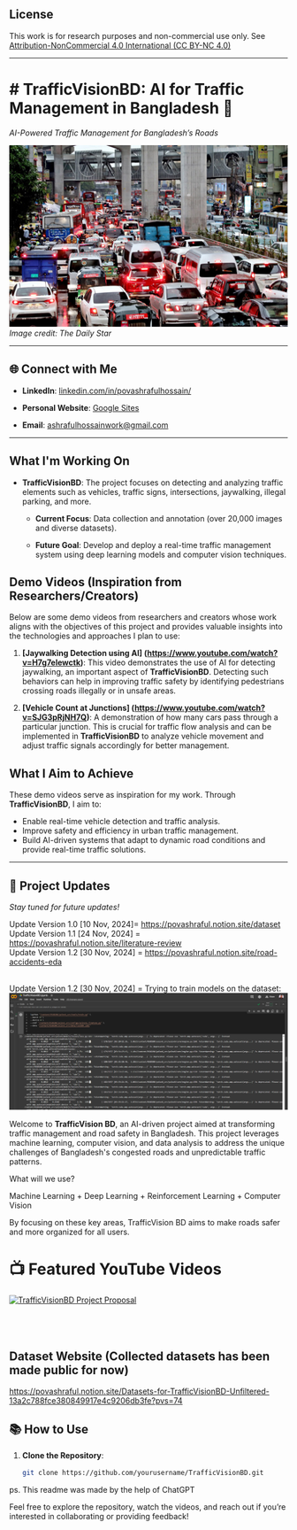 ## License

This work is for research purposes and non-commercial use only. See [Attribution-NonCommercial 4.0 International (CC BY-NC 4.0)](https://creativecommons.org/licenses/by-nc/4.0/)


----
# # TrafficVisionBD: AI for Traffic Management in Bangladesh 🚦  
*AI-Powered Traffic Management for Bangladesh’s Roads*

![Traffic Congestion](image.png)
*Image credit: The Daily Star*



---

## 🌐 Connect with Me
- **LinkedIn**: [linkedin.com/in/povashrafulhossain/](https://www.linkedin.com/in/povashrafulhossain/)
  
- **Personal Website**: [Google Sites](https://sites.google.com/view/povashrafulhossain)
  
- **Email**: [ashrafulhossainwork@gmail.com](mailto:ashrafulhossainwork@gmail.com)
  

---

## What I'm Working On

- **TrafficVisionBD**: The project focuses on detecting and analyzing traffic elements such as vehicles, traffic signs, intersections, jaywalking, illegal parking, and more.
  
    - **Current Focus**: Data collection and annotation (over 20,000 images and diverse datasets).
      
    - **Future Goal**: Develop and deploy a real-time traffic management system using deep learning models and computer vision techniques.


## Demo Videos (Inspiration from Researchers/Creators)

Below are some demo videos from researchers and creators whose work aligns with the objectives of this project and provides valuable insights into the technologies and approaches I plan to use:

1. **[Jaywalking Detection using AI] (https://www.youtube.com/watch?v=H7g7elewctk)**: This video demonstrates the use of AI for detecting jaywalking, an important aspect of **TrafficVisionBD**. Detecting such behaviors can help in improving traffic safety by identifying pedestrians crossing roads illegally or in unsafe areas.
   
2. **[Vehicle Count at Junctions] (https://www.youtube.com/watch?v=SJG3pRjNH7Q)**: A demonstration of how many cars pass through a particular junction. This is crucial for traffic flow analysis and can be implemented in **TrafficVisionBD** to analyze vehicle movement and adjust traffic signals accordingly for better management.

   
## What I Aim to Achieve

These demo videos serve as inspiration for my work. Through **TrafficVisionBD**, I aim to:
- Enable real-time vehicle detection and traffic analysis.
- Improve safety and efficiency in urban traffic management.
- Build AI-driven systems that adapt to dynamic road conditions and provide real-time traffic solutions.



---

## 📢 Project Updates
*Stay tuned for future updates!*

Update Version 1.0 [10 Nov, 2024]= https://povashraful.notion.site/dataset <br/>
Update Version 1.1 [24 Nov, 2024] = https://povashraful.notion.site/literature-review<br/>
Update Version 1.2 [30 Nov, 2024] = https://povashraful.notion.site/road-accidents-eda<br/><br/>

Update Version 1.2 [30 Nov, 2024] = Trying to train models on the dataset:
![Trying to train models on the dataset](project_updates/train1.png)



Welcome to **TrafficVision BD**, an AI-driven project aimed at transforming traffic management and road safety in Bangladesh. This project leverages machine learning, computer vision, and data analysis to address the unique challenges of Bangladesh's congested roads and unpredictable traffic patterns.




What will we use? 

Machine Learning + Deep Learning + Reinforcement Learning + Computer Vision

By focusing on these key areas, TrafficVision BD aims to make roads safer and more organized for all users.





# 📺 Featured YouTube Videos

[![TrafficVisionBD Project Proposal](https://ytcards.demolab.com/?id=QPipnka0E7Q&title=TrafficVisionBD+Project+Proposal&lang=en&timestamp=1731494400&background_color=%230d1117&title_color=%23ffffff&stats_color=%23dedede&max_title_lines=1&width=250&border_radius=5&duration=436 "TrafficVisionBD Project Proposal")](https://www.youtube.com/watch?v=QPipnka0E7Q&t=389s)<br/><br/><br/><br/>

## Dataset Website (Collected datasets has been made public for now)
https://povashraful.notion.site/Datasets-for-TrafficVisionBD-Unfiltered-13a2c788fce380849917e4c9206db3fe?pvs=74



## 📚 How to Use
1. **Clone the Repository**:
   ```bash
   git clone https://github.com/yourusername/TrafficVisionBD.git

ps. This readme was made by the help of ChatGPT 



Feel free to explore the repository, watch the videos, and reach out if you’re interested in collaborating or providing feedback!
